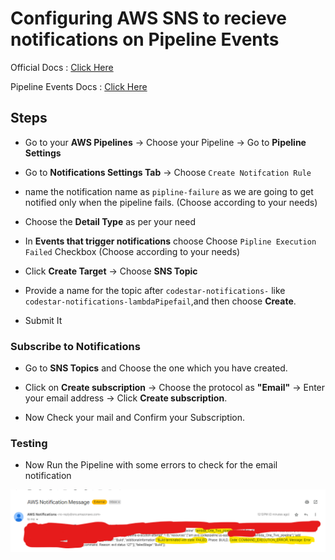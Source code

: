 # Configuring AWS SNS to recieve notifications on Pipeline Events

Official Docs : [Click Here](https://docs.aws.amazon.com/codepipeline/latest/userguide/notification-rule-create.html)

Pipeline Events Docs : [Click Here](https://docs.aws.amazon.com/dtconsole/latest/userguide/concepts.html#events-ref-pipeline)


## Steps

- Go to your **AWS Pipelines** -> Choose your Pipeline -> Go to **Pipeline Settings**

- Go to **Notifications Settings Tab** -> Choose `Create Notifcation Rule`

- name the notification name as `pipline-failure` as we are going to get notified only when the pipeline fails. (Choose according to your needs)

- Choose the **Detail Type** as per your need 

- In **Events that trigger notifications** choose Choose `Pipline Execution Failed` Checkbox (Choose according to your needs)

- Click **Create Target** -> Choose **SNS Topic** 

-  Provide a name for the topic after `codestar-notifications-` like `codestar-notifications-lambdaPipefail`,and then choose **Create**.

- Submit It

### Subscribe to Notifications

- Go to **SNS Topics** and Choose the one which you have created.

- Click on **Create subscription** -> Choose the protocol as **"Email"** -> Enter your email address -> Click **Create subscription**.

- Now Check your mail and Confirm your Subscription.


### Testing

- Now Run the Pipeline with some errors to check for the email notification

![alt text](./imgs/image.png)